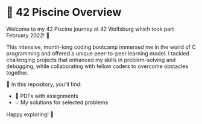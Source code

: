 # 🌊 42 Piscine Overview

Welcome to my 42 Piscine journey at 42 Wolfsburg which took part February 2022! 🚀 

This intensive, month-long coding bootcamp immersed me in the world of C programming and offered a unique peer-to-peer learning model. I tackled challenging projects that enhanced my skills in problem-solving and debugging, while collaborating with fellow coders to overcome obstacles together.

📂 In this repository, you'll find:
- 📄 PDFs with assignments
- 💡 My solutions for selected problems

Happy exploring! 🌟